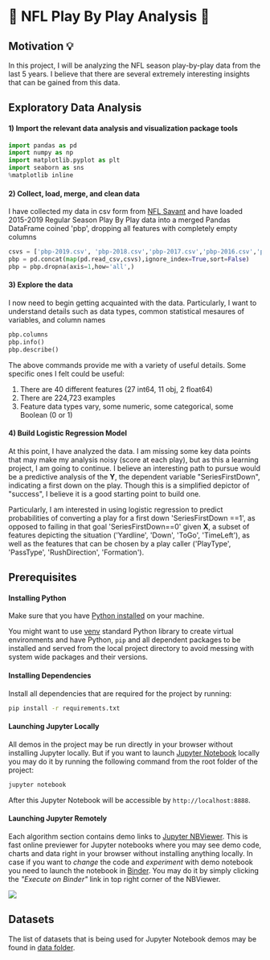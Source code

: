 # :football: NFL Play By Play Analysis :football:

## Motivation :bulb:
In this project, I will be analyzing the  NFL season play-by-play data from the last 5 years. I believe that there are several
extremely interesting insights that can be gained from this data.

## Exploratory Data Analysis
#### 1) Import the relevant data analysis and visualization package tools
```python
import pandas as pd
import numpy as np
import matplotlib.pyplot as plt
import seaborn as sns
%matplotlib inline
```

#### 2) Collect, load, merge, and clean data
I have collected my data in csv form
from [NFL Savant](http://nflsavant.com/about.php) and have loaded 2015-2019 Regular Season
Play By Play data into a merged Pandas DataFrame coined 'pbp', dropping all features with 
completely empty columns

```python
csvs = ['pbp-2019.csv', 'pbp-2018.csv','pbp-2017.csv','pbp-2016.csv','pbp-2015.csv']
pbp = pd.concat(map(pd.read_csv,csvs),ignore_index=True,sort=False)
pbp = pbp.dropna(axis=1,how='all',)
```

#### 3) Explore the data
I now need to begin getting acquainted with the data. Particularly, I want to understand details such as data types, common statistical mesaures of variables, and column names

```python
pbp.columns
pbp.info()
pbp.describe()
```

The above commands provide me with a variety of useful details. Some specific ones I felt could be useful:
1) There are 40 different features (27 int64, 11 obj, 2 float64)
2) There are 224,723 examples
3) Feature data types vary, some numeric, some categorical, some Boolean (0 or 1)

#### 4) Build Logistic Regression Model
At this point, I have analyzed the data. I am missing some key data points that may make my analysis noisy (score at each play), but as this a learning project, I am going to continue. I believe an interesting path to pursue would be a predictive analysis of the **Y**, the dependent variable "SeriesFirstDown", indicating a first down on the play. Though this is a simplified depictor of "success", I believe it is a good starting point to build one.

Particularly, I am interested in using logistic regression to predict probabilities of converting a play for a first down 'SeriesFirstDown ==1', as opposed to failing in that goal 'SeriesFirstDown==0' given **X**, a subset of features depicting the situation ('Yardline', 'Down', 'ToGo', 'TimeLeft'), as well as the features that can be chosen by a play caller ('PlayType', 'PassType', 'RushDirection', 'Formation').

## Prerequisites

#### Installing Python

Make sure that you have [Python installed](https://realpython.com/installing-python/) on your machine.

You might want to use [venv](https://docs.python.org/3/library/venv.html) standard Python library
to create virtual environments and have Python, `pip` and all dependent packages to be installed and 
served from the local project directory to avoid messing with system wide packages and their 
versions.

#### Installing Dependencies

Install all dependencies that are required for the project by running:

```bash
pip install -r requirements.txt
```

#### Launching Jupyter Locally

All demos in the project may be run directly in your browser without installing Jupyter locally. But if you want to launch [Jupyter Notebook](http://jupyter.org/) locally you may do it by running the following command from the root folder of the project:

```bash
jupyter notebook
```
After this Jupyter Notebook will be accessible by `http://localhost:8888`.

#### Launching Jupyter Remotely

Each algorithm section contains demo links to [Jupyter NBViewer](http://nbviewer.jupyter.org/). This is fast online previewer for Jupyter notebooks where you may see demo code, charts and data right in your browser without installing anything locally. In case if you want to _change_ the code and _experiment_ with demo notebook you need to launch the notebook in [Binder](https://mybinder.org/). You may do it by simply clicking the _"Execute on Binder"_ link in top right corner of the NBViewer.

![](./images/binder-button-place.png)

## Datasets

The list of datasets that is being used for Jupyter Notebook demos may be found in [data folder](data).

